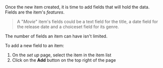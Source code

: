 Once the new item created, it is time to add fields that will hold the data. Fields are the item's *features*.

> A "*Movie*" item's fields could be a text field for the title, a date field for the release date and a choiceset field for its genre.

The number of fields an item can have isn't limited.

To add a new field to an item:

1. On the *set up* page, select the item in the item list
2. Click on the **Add** button on the top right of the page
